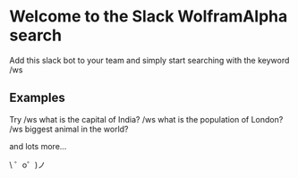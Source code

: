 Welcome to the Slack WolframAlpha search
=========================

Add this slack bot to your team and simply start searching with the keyword /ws


Examples
------------

Try
/ws what is the capital of India?
/ws what is the population of London?
/ws biggest animal in the world?

and lots more...

\ ゜o゜)ノ
